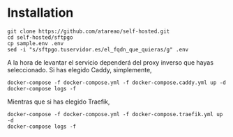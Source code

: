 # Installation

```
git clone https://github.com/atareao/self-hosted.git
cd self-hosted/sftpgo
cp sample.env .env
sed -i "s/sftpgo.tuservidor.es/el_fqdn_que_quieras/g" .env
```

A la hora de levantar el servicio dependerá del proxy inverso que hayas seleccionado. Si has elegido Caddy, simplemente,

```
docker-compose -f docker-compose.yml -f docker-compose.caddy.yml up -d
docker-compose logs -f
```

Mientras que si has elegido Traefik,

```
docker-compose -f docker-compose.yml -f docker-compose.traefik.yml up -d
docker-compose logs -f
```
